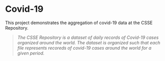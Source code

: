 # Covid-19
This project demonstrates the aggregation of covid-19 data at the CSSE Repository.
>*The CSSE Repository is a dataset of daily records of Covid-19 cases organized around the world.*
>*The dataset is organized such that each file represents recoreds of covid-19 cases around the world for a given period.*
